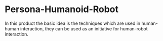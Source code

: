 # Persona-Humanoid-Robot
In this product the basic idea is the techniques which are used in human-human interaction, they can be used as an initiative for human-robot interaction.
